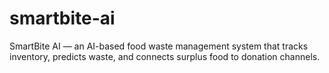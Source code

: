 # smartbite-ai
SmartBite AI — an AI-based food waste management system that tracks inventory, predicts waste, and connects surplus food to donation channels.
